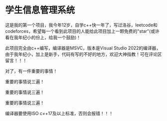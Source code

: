 # 学生信息管理系统

这是我的第一个项目，我今年12岁，自学c++快一年了，写过洛谷，leetcode和codeforces，希望每一个看到此项目的人能给此项目加上一颗免费的"star"(或许看在我年纪小的份上，给我一个鼓励)！

此项目完全由c++编写，编译器是MSVC，版本是Visual Studio 2022的编译器，由于我年纪小，加上是新手，代码有写的不好的地方，欢迎大神指教！可在评论区留言！！！

对了，有一件重要的事情！

重要的事情说三遍！

重要的事情说三遍！

重要的事情说三遍！

编译器要使用ISO c++17及以上标准，否则会报错！！！
